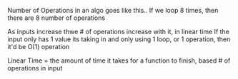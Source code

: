 Number of Operations in an algo goes like this.. If we loop 8 times, then there are 8 number of operations

As inputs increase thwe # of operations increase with it, in linear time
If the input only has 1 value its taking in and only using 1 loop, or 1 operation, then it'd be O(1) operation

Linear Time = the amount of time it takes for a function to finish, based # of operations in input